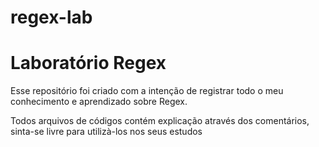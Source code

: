 # regex-lab

<h1>Laboratório Regex</h1>
<p> Esse repositório foi criado com a intenção de registrar todo o meu conhecimento e aprendizado sobre Regex.</p>
<p> Todos arquivos de códigos contém explicação através dos comentários, sinta-se livre para utilizà-los nos seus estudos</p>
